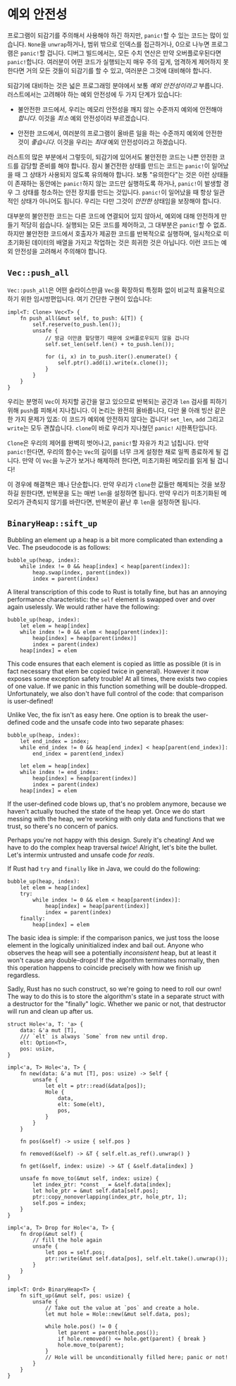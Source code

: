 # 예외 안전성

프로그램이 되감기를 주의해서 사용해야 하긴 하지만, `panic!`할 수 있는 코드는 많이 있습니다. `None`을 `unwrap`하거나, 범위 밖으로 인덱스를 접근하거나, 0으로 나누면 프로그램은 `panic!`할 겁니다. 
디버그 빌드에서는, 모든 수치 연산은 만약 오버플로우된다면 `panic!`합니다. 여러분이 어떤 코드가 실행되는지 매우 주의 깊게, 엄격하게 제어하지 못한다면 거의 모든 것들이 되감기를 할 수 있고, 여러분은 그것에 대비해야 합니다.

되감기에 대비하는 것은 넓은 프로그래밍 분야에서 보통 *예외 안전성이라고* 부릅니다. 러스트에서는 고려해야 하는 예외 안전성에 두 가지 단계가 있습니다:

* 불안전한 코드에서, 우리는 메모리 안전성을 깨지 않는 수준까지 예외에 안전해야 *합니다*. 이것을 *최소* 예외 안전성이라 부르겠습니다.

* 안전한 코드에서, 여러분의 프로그램이 올바른 일을 하는 수준까지 예외에 안전한 것이 *좋습니다*. 이것을 우리는 *최대* 예외 안전성이라고 하겠습니다.

러스트의 많은 부분에서 그렇듯이, 되감기에 있어서도 불안전한 코드는 나쁜 안전한 코드를 감당할 준비를 해야 합니다. 잠시 불건전한 상태를 만드는 코드는 `panic!`이 일어났을 때 그 상태가 사용되지 않도록 유의해야 합니다. 
보통 "유의한다"는 것은 이런 상태들이 존재하는 동안에는 `panic!`하지 않는 코드만 실행하도록 하거나, `panic!`이 발생할 경우 그 상태를 청소하는 안전 장치를 만드는 것입니다. 
`panic!`이 일어났을 때 항상 일관적인 상태가 아니어도 됩니다. 우리는 다만 그것이 *안전한* 상태임을 보장해야 합니다.

대부분의 불안전한 코드는 다른 코드에 연결되어 있지 않아서, 예외에 대해 안전하게 만들기 적당히 쉽습니다. 실행되는 모든 코드를 제어하고, 그 대부분은 `panic!`할 수 없죠. 
하지만 불안전한 코드에서 호출자가 제공한 코드를 반복적으로 실행하며, 일시적으로 미초기화된 데이터의 배열을 가지고 작업하는 것은 희귀한 것은 아닙니다. 이런 코드는 예외 안전성을 고려해서 주의해야 합니다.

## `Vec::push_all`

`Vec::push_all`은 어떤 슬라이스만큼 `Vec`을 확장하되 특정화 없이 비교적 효율적으로 하기 위한 임시방편입니다. 여기 간단한 구현이 있습니다:

<!-- ignore: simplified code -->
```rust,ignore
impl<T: Clone> Vec<T> {
    fn push_all(&mut self, to_push: &[T]) {
        self.reserve(to_push.len());
        unsafe {
            // 방금 이만큼 할당했기 때문에 오버플로우되지 않을 겁니다
            self.set_len(self.len() + to_push.len());

            for (i, x) in to_push.iter().enumerate() {
                self.ptr().add(i).write(x.clone());
            }
        }
    }
}
```

우리는 분명히 `Vec`이 차지할 공간을 알고 있으므로 반복되는 공간과 `len` 검사를 피하기 위해 `push`를 피해서 지나칩니다. 이 논리는 완전히 올바릅니다, 다만 물 아래 빙산 같은 한 가지 문제가 있죠: 이 코드가 예외에 안전하지 않다는 겁니다! 
`set_len`, `add` 그리고 `write`는 모두 괜찮습니다. `clone`이 바로 우리가 지나쳤던 `panic!` 시한폭탄입니다.

`Clone`은 우리의 제어를 완벽히 벗어나고, `panic!`할 자유가 차고 넘칩니다. 만약 `panic!`한다면, 우리의 함수는 `Vec`의 길이를 너무 크게 설정한 채로 일찍 종료하게 될 겁니다. 
만약 이 `Vec`을 누군가 보거나 해제하려 한다면, 미초기화된 메모리를 읽게 될 겁니다!

이 경우에 해결책은 꽤나 단순합니다. 만약 우리가 `clone`한 값들만 해제되는 것을 보장하길 원한다면, 반복문을 도는 매번 `len`을 설정하면 됩니다. 
만약 우리가 미초기화된 메모리가 관측되지 않기를 바란다면, 반복문이 끝난 후 `len`을 설정하면 됩니다.

## `BinaryHeap::sift_up`

Bubbling an element up a heap is a bit more complicated than extending a Vec.
The pseudocode is as follows:

```text
bubble_up(heap, index):
    while index != 0 && heap[index] < heap[parent(index)]:
        heap.swap(index, parent(index))
        index = parent(index)
```

A literal transcription of this code to Rust is totally fine, but has an annoying
performance characteristic: the `self` element is swapped over and over again
uselessly. We would rather have the following:

```text
bubble_up(heap, index):
    let elem = heap[index]
    while index != 0 && elem < heap[parent(index)]:
        heap[index] = heap[parent(index)]
        index = parent(index)
    heap[index] = elem
```

This code ensures that each element is copied as little as possible (it is in
fact necessary that elem be copied twice in general). However it now exposes
some exception safety trouble! At all times, there exists two copies of one
value. If we panic in this function something will be double-dropped.
Unfortunately, we also don't have full control of the code: that comparison is
user-defined!

Unlike Vec, the fix isn't as easy here. One option is to break the user-defined
code and the unsafe code into two separate phases:

```text
bubble_up(heap, index):
    let end_index = index;
    while end_index != 0 && heap[end_index] < heap[parent(end_index)]:
        end_index = parent(end_index)

    let elem = heap[index]
    while index != end_index:
        heap[index] = heap[parent(index)]
        index = parent(index)
    heap[index] = elem
```

If the user-defined code blows up, that's no problem anymore, because we haven't
actually touched the state of the heap yet. Once we do start messing with the
heap, we're working with only data and functions that we trust, so there's no
concern of panics.

Perhaps you're not happy with this design. Surely it's cheating! And we have
to do the complex heap traversal *twice*! Alright, let's bite the bullet. Let's
intermix untrusted and unsafe code *for reals*.

If Rust had `try` and `finally` like in Java, we could do the following:

```text
bubble_up(heap, index):
    let elem = heap[index]
    try:
        while index != 0 && elem < heap[parent(index)]:
            heap[index] = heap[parent(index)]
            index = parent(index)
    finally:
        heap[index] = elem
```

The basic idea is simple: if the comparison panics, we just toss the loose
element in the logically uninitialized index and bail out. Anyone who observes
the heap will see a potentially *inconsistent* heap, but at least it won't
cause any double-drops! If the algorithm terminates normally, then this
operation happens to coincide precisely with how we finish up regardless.

Sadly, Rust has no such construct, so we're going to need to roll our own! The
way to do this is to store the algorithm's state in a separate struct with a
destructor for the "finally" logic. Whether we panic or not, that destructor
will run and clean up after us.

<!-- ignore: simplified code -->
```rust,ignore
struct Hole<'a, T: 'a> {
    data: &'a mut [T],
    /// `elt` is always `Some` from new until drop.
    elt: Option<T>,
    pos: usize,
}

impl<'a, T> Hole<'a, T> {
    fn new(data: &'a mut [T], pos: usize) -> Self {
        unsafe {
            let elt = ptr::read(&data[pos]);
            Hole {
                data,
                elt: Some(elt),
                pos,
            }
        }
    }

    fn pos(&self) -> usize { self.pos }

    fn removed(&self) -> &T { self.elt.as_ref().unwrap() }

    fn get(&self, index: usize) -> &T { &self.data[index] }

    unsafe fn move_to(&mut self, index: usize) {
        let index_ptr: *const _ = &self.data[index];
        let hole_ptr = &mut self.data[self.pos];
        ptr::copy_nonoverlapping(index_ptr, hole_ptr, 1);
        self.pos = index;
    }
}

impl<'a, T> Drop for Hole<'a, T> {
    fn drop(&mut self) {
        // fill the hole again
        unsafe {
            let pos = self.pos;
            ptr::write(&mut self.data[pos], self.elt.take().unwrap());
        }
    }
}

impl<T: Ord> BinaryHeap<T> {
    fn sift_up(&mut self, pos: usize) {
        unsafe {
            // Take out the value at `pos` and create a hole.
            let mut hole = Hole::new(&mut self.data, pos);

            while hole.pos() != 0 {
                let parent = parent(hole.pos());
                if hole.removed() <= hole.get(parent) { break }
                hole.move_to(parent);
            }
            // Hole will be unconditionally filled here; panic or not!
        }
    }
}
```
